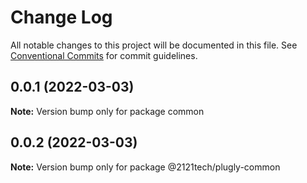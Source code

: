 # Change Log

All notable changes to this project will be documented in this file.
See [Conventional Commits](https://conventionalcommits.org) for commit guidelines.

## 0.0.1 (2022-03-03)

**Note:** Version bump only for package common





## 0.0.2 (2022-03-03)

**Note:** Version bump only for package @2121tech/plugly-common
